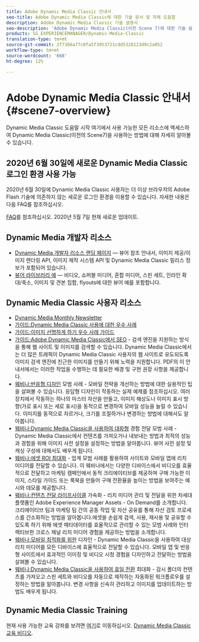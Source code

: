 ```yaml
---
title: Adobe Dynamic Media Classic 안내서
seo-title: Adobe Dynamic Media Classic에 대한 기술 문서 및 자체 도움말
description: Adobe Dynamic Media Classic 기술 설명서
seo-description: 'Adobe Dynamic Media Classic(이전 Scene 7)에 대한 기술 설명서, 릴리스 노트 및 자체 도움말 자료 '
products: SG_EXPERIENCEMANAGER/Dynamic-Media-Classic
translation-type: tm+mt
source-git-commit: 2f7366a77c0fa5f3953721cdd5328123d9c2a052
workflow-type: tm+mt
source-wordcount: '668'
ht-degree: 12%

---
```



# Adobe Dynamic Media Classic 안내서 {#scene7-overview}

Dynamic Media Classic 도움말 시작 여기에서 사용 가능한 모든 리소스에 액세스하여 Dynamic Media Classic(이전의 Scene7)을 사용하는 방법에 대해 자세히 알아볼 수 있습니다.

## 2020년 6월 30일에 새로운 Dynamic Media Classic 로그인 환경 사용 가능

2020년 6월 30일에 Dynamic Media Classic 사용자는 더 이상 브라우저의 Adobe Flash 기술에 의존하지 않는 새로운 로그인 환경을 이용할 수 있습니다. 자세한 내용은 다음 FAQ를 참조하십시오.

[FAQ](new-ui-2020.md)를 참조하십시오. 2020년 5월 7일 현재 새로운 업데이트.

## Dynamic Media 개발자 리소스

* [Dynamic Media 개발자 리소스 랜딩 페이지](https://experienceleague.adobe.com/docs/dynamic-media-developer-resources/landing/home.html) — 뷰어 참조 안내서, 이미지 제공/이미지 렌더링 API, 이미지 제작 시스템 API 및 Dynamic Media Classic 릴리스 정보가 포함되어 있습니다.
* [뷰어 라이브러리 예](https://landing.adobe.com/en/na/dynamic-media/ctir-2755/live-demos.html) — 비디오, 쇼퍼블 미디어, 혼합 미디어, 스핀 세트, 인라인 확대/축소, 이미지 및 견본 집합, flyouts에 대한 뷰어 예를 포함합니다.

## Dynamic Media Classic 사용자 리소스

* [Dynamic Media Monthly Newsletter](dynamic-media-newsletter.md)
* [가이드:Dynamic Media Classic 사용에 대한 우수 사례](https://www.adobe.com/content/dam/www/us/en/marketing/experience-manager-assets/dynamic-media/adobe-dynamic-media-classic-best-practices-guide.pdf)
* [가이드:이미지 선명하게 하기 우수 사례 가이드](/help/assets/s7_sharpening_images.pdf)
* [가이드:Adobe Dynamic Media Classic에서 SEO](/help/assets/s7_seo.pdf) - 검색 엔진을 지원하는 방식을 통해 웹 사이트 및 이미지를 검색할 수 있습니다. Dynamic Media Classic에서는 더 많은 트래픽이 Dynamic Media Classic 사용자의 웹 사이트로 유도되도록 이미지 검색 엔진에 친근한 이미지를 만들기 위해 노력을 지원합니다. PDF의 이 안내서에서는 이러한 작업을 수행하는 데 필요한 배경 및 구현 권장 사항을 제공합니다.
* [웨비나:반응형 디자인](http://offers.adobe.com/en/na/marketing/landings/_40458_responsive_design_live_on_demand_webinar.html)  모범 사례 - 모바일 전략을 개선하는 방법에 대한 실용적인 팁을 살펴볼 수 있습니다. 응답형 디자인이 작동하는 실제 예제를 참조하십시오. 여러 장치에서 작동하는 하나의 마스터 자산을 만들고, 이미지 해상도나 이미지 표시 방향(가로 표시 또는 세로 표시)을 동적으로 변경하여 모바일 성능을 늘릴 수 있습니다. 이미지를 동적으로 자르거나, 크기를 조절하거나 변경하는 방법에 대해서도 알아봅니다.
* [웨비나:Dynamic Media Classic을 사용하여 대화형](http://seminars.adobeconnect.com/p7wb8ej3u6d/)  경험 전달 모범 사례 - Dynamic Media Classic에서 컨텐츠를 가져오거나 내보내는 방법과 최적의 성능과 경험을 위해 이미지 사전 설정을 설정하는 방법을 알아봅니다. 뷰어 사전 설정 및 캐싱 구성에 대해서도 배우게 됩니다.
* [웨비나:에셋 ROI 최대화](https://adobecustomersuccess.adobeconnect.com/p5ar3hfrrec/?launcher=false&amp;fcsContent=true&amp;pbMode=normal&amp;proto=true)  - 업계 모범 사례를 활용하여 사이트와 모바일 앱에 리치 미디어를 전달할 수 있습니다. 이 웨비나에서는 다양한 디바이스에서 비디오를 효율적으로 전달하고 마케팅 캠페인에서 동적 크리에이티브를 제공하며 구매 가능한 이미지, 스타일 가이드 또는 룩북을 만들어 구매 전환율을 높이는 방법을 보여주는 예시와 데모를 제공합니다.
* [웨비나:컨텐츠 전달 라이프사이클](https://adobecustomersuccess.adobeconnect.com/p88ducm9pqv/)  가속화 - 리치 미디어 관리 및 전달을 위한 차세대 플랫폼인 Adobe Experience Manager Assets - On Demand를 소개합니다. 크리에이티브 팀과 마케팅 팀 간의 공동 작업 및 자산 공유를 통해 자산 검토 프로세스를 간소화하는 방법을 알아봅니다.에셋을 손쉽게 검색, 사용, 재사용 및 공유할 수 있도록 하기 위해 에셋 메타데이터를 효율적으로 관리할 수 있는 모범 사례와 인터랙티브한 크로스 채널 리치 미디어 경험을 제공하는 방법을 소개합니다.
* [웨비나:모바일 최적화를 위한](https://adobecustomersuccess.adobeconnect.com/p6oqd3wydif/?launcher=false&amp;fcsContent=true&amp;pbMode=normal&amp;proto=true)  디자인 - Dynamic Media Classic을 사용하여 대상 리치 미디어를 모든 디바이스에 효율적으로 전달할 수 있습니다. 모바일 앱 및 반응형 사이트에서 효과적인 이미징 및 비디오 시청 경험을 디자인하고 전달하는 방법을 살펴볼 수 있습니다.
* [웨비나:Dynamic Media Classic을 사용하여 휴일 전환](https://adobecustomersuccess.adobeconnect.com/p32n1yr85c9/?proto=true)  최대화 - 감시 폴더의 컨텐츠를 가져오고 스핀 세트와 비디오를 자동으로 제작하는 자동화된 워크플로우를 설정하는 방법을 알아봅니다. 변경 사항을 신속히 관리하고 이미지를 업데이트하는 방법도 배우게 됩니다.

## Dynamic Media Classic Training

현재 사용 가능한 교육 강좌를 보려면 [여기](http://training.adobe.com/training/courses.html#product=adobe-scene7)로 이동하십시오.
[Dynamic Media Classic 교육 비디오](/help/training-videos.md).
